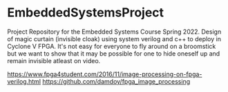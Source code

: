 # EmbeddedSystemsProject
Project Repository for the Embedded Systems Course Spring 2022. Design of magic curtain (invisible cloak) using system verilog and c++ to deploy in Cyclone V FPGA.
It's not easy for everyone to fly around on a broomstick but we want to show that it may be possible for one to hide oneself up and remain invisible atleast on video. 

https://www.fpga4student.com/2016/11/image-processing-on-fpga-verilog.html
https://github.com/damdoy/fpga_image_processing
